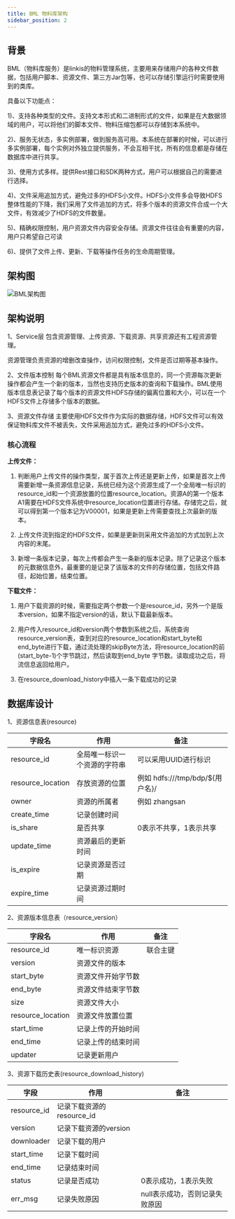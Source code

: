 ```yaml
---
title: BML 物料库架构
sidebar_position: 2
---
```

## 背景

BML（物料库服务）是linkis的物料管理系统，主要用来存储用户的各种文件数据，包括用户脚本、资源文件、第三方Jar包等，也可以存储引擎运行时需要使用到的类库。

具备以下功能点：

1)、支持各种类型的文件。支持文本形式和二进制形式的文件，如果是在大数据领域的用户，可以将他们的脚本文件、物料压缩包都可以存储到本系统中。

2)、服务无状态，多实例部署，做到服务高可用。本系统在部署的时候，可以进行多实例部署，每个实例对外独立提供服务，不会互相干扰，所有的信息都是存储在数据库中进行共享。

3)、使用方式多样。提供Rest接口和SDK两种方式，用户可以根据自己的需要进行选择。

4)、文件采用追加方式，避免过多的HDFS小文件。HDFS小文件多会导致HDFS整体性能的下降，我们采用了文件追加的方式，将多个版本的资源文件合成一个大文件，有效减少了HDFS的文件数量。

5)、精确权限控制，用户资源文件内容安全存储。资源文件往往会有重要的内容，用户只希望自己可读

6)、提供了文件上传、更新、下载等操作任务的生命周期管理。

## 架构图

![BML架构图](/Images-zh/Architecture/bml-02.png)

## 架构说明

1、Service层 包含资源管理、上传资源、下载资源、共享资源还有工程资源管理。

资源管理负责资源的增删改查操作，访问权限控制，文件是否过期等基本操作。

2、文件版本控制
每个BML资源文件都是具有版本信息的，同一个资源每次更新操作都会产生一个新的版本，当然也支持历史版本的查询和下载操作。BML使用版本信息表记录了每个版本的资源文件HDFS存储的偏离位置和大小，可以在一个HDFS文件上存储多个版本的数据。

3、资源文件存储
主要使用HDFS文件作为实际的数据存储，HDFS文件可以有效保证物料库文件不被丢失，文件采用追加方式，避免过多的HDFS小文件。

### 核心流程

**上传文件：**

1. 判断用户上传文件的操作类型，属于首次上传还是更新上传，如果是首次上传需要新增一条资源信息记录，系统已经为这个资源生成了一个全局唯一标识的resource_id和一个资源放置的位置resource_location。资源A的第一个版本A1需要在HDFS文件系统中resource_location位置进行存储。存储完之后，就可以得到第一个版本记为V00001，如果是更新上传需要查找上次最新的版本。

2. 上传文件流到指定的HDFS文件，如果是更新则采用文件追加的方式加到上次内容的末尾。

3. 新增一条版本记录，每次上传都会产生一条新的版本记录。除了记录这个版本的元数据信息外，最重要的是记录了该版本的文件的存储位置，包括文件路径，起始位置，结束位置。

**下载文件：**

1. 用户下载资源的时候，需要指定两个参数一个是resource_id，另外一个是版本version，如果不指定version的话，默认下载最新版本。

2. 用户传入resource_id和version两个参数到系统之后，系统查询resource_version表，查到对应的resource_location和start_byte和end\_byte进行下载，通过流处理的skipByte方法，将resource\_location的前(start_byte-1)个字节跳过，然后读取到end_byte
    字节数。读取成功之后，将流信息返回给用户。

3. 在resource_download_history中插入一条下载成功的记录

## 数据库设计

1、资源信息表(resource)

| 字段名            | 作用                         | 备注                             |
|-------------------|------------------------------|----------------------------------|
| resource_id       | 全局唯一标识一个资源的字符串 | 可以采用UUID进行标识             |
| resource_location | 存放资源的位置               | 例如 hdfs:///tmp/bdp/\${用户名}/ |
| owner             | 资源的所属者                 | 例如 zhangsan                    |
| create_time       | 记录创建时间                 |                                  |
| is_share          | 是否共享                     | 0表示不共享，1表示共享           |
| update\_time      | 资源最后的更新时间           |                                  |
| is\_expire        | 记录资源是否过期             |                                  |
| expire_time       | 记录资源过期时间             |                                  |

2、资源版本信息表（resource_version）

| 字段名            | 作用               | 备注     |
|-------------------|--------------------|----------|
| resource_id       | 唯一标识资源       | 联合主键 |
| version           | 资源文件的版本     |          |
| start_byte        | 资源文件开始字节数 |          |
| end\_byte         | 资源文件结束字节数 |          |
| size              | 资源文件大小       |          |
| resource_location | 资源文件放置位置   |          |
| start_time        | 记录上传的开始时间 |          |
| end\_time         | 记录上传的结束时间 |          |
| updater           | 记录更新用户       |          |

3、资源下载历史表(resource_download_history)

| 字段        | 作用                      | 备注                           |
|-------------|---------------------------|--------------------------------|
| resource_id | 记录下载资源的resource_id |                                |
| version     | 记录下载资源的version     |                                |
| downloader  | 记录下载的用户            |                                |
| start\_time | 记录下载时间              |                                |
| end\_time   | 记录结束时间              |                                |
| status      | 记录是否成功              | 0表示成功，1表示失败           |
| err\_msg    | 记录失败原因              | null表示成功，否则记录失败原因 |
